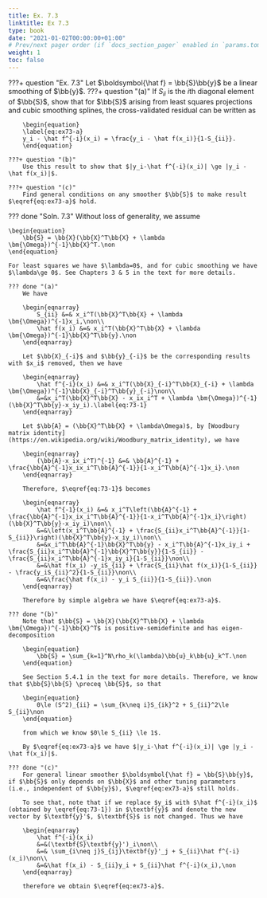 ```yaml
---
title: Ex. 7.3
linktitle: Ex 7.3
type: book
date: "2021-01-02T00:00:00+01:00"
# Prev/next pager order (if `docs_section_pager` enabled in `params.toml`)
weight: 1
toc: false
---
```


???+ question "Ex. 7.3"
    Let $\boldsymbol{\hat f} = \bb{S}\bb{y}$ be a linear smoothing of $\bb{y}$.
    ???+ question "(a)"
	    If $S_{ii}$ is the $i$th diagonal element of $\bb{S}$, show that for $\bb{S}$ arising from least squares projections and cubic smoothing splines, the cross-validated residual can be written as 
	    
        \begin{equation}
	    \label{eq:ex73-a}
		y_i - \hat f^{-i}(x_i) = \frac{y_i - \hat f(x_i)}{1-S_{ii}}.
	    \end{equation}

    ???+ question "(b)"
	    Use this result to show that $|y_i-\hat f^{-i}(x_i)| \ge |y_i - \hat f(x_i)|$.

    ???+ question "(c)"
	    Find general conditions on any smoother $\bb{S}$ to make result $\eqref{eq:ex73-a}$ hold.

??? done "Soln. 7.3"
    Without loss of generality, we assume

	\begin{equation}
		\bb{S} = \bb{X}(\bb{X}^T\bb{X} + \lambda \bm{\Omega})^{-1}\bb{X}^T.\non
	\end{equation}

	For least squares we have $\lambda=0$, and for cubic smoothing we have $\lambda\ge 0$. See Chapters 3 & 5 in the text for more details.

    ??? done "(a)"
        We have

        \begin{eqnarray}
            S_{ii} &=& x_i^T(\bb{X}^T\bb{X} + \lambda \bm{\Omega})^{-1}x_i,\non\\
            \hat f(x_i) &=& x_i^T(\bb{X}^T\bb{X} + \lambda \bm{\Omega})^{-1}\bb{X}^T\bb{y}.\non
        \end{eqnarray}

        Let $\bb{X}_{-i}$ and $\bb{y}_{-i}$ be the corresponding results with $x_i$ removed, then we have
        
        \begin{eqnarray}
            \hat f^{-i}(x_i) &=& x_i^T(\bb{X}_{-i}^T\bb{X}_{-i} + \lambda \bm{\Omega})^{-1}\bb{X}_{-i}^T\bb{y}_{-i}\non\\
            &=&x_i^T(\bb{X}^T\bb{X} - x_ix_i^T + \lambda \bm{\Omega})^{-1}(\bb{X}^T\bb{y}-x_iy_i).\label{eq:73-1}
        \end{eqnarray}

        Let $\bb{A} = (\bb{X}^T\bb{X} + \lambda\Omega)$, by [Woodbury matrix identity](https://en.wikipedia.org/wiki/Woodbury_matrix_identity), we have
        
        \begin{eqnarray}
            (\bb{A}-x_ix_i^T)^{-1} &=& \bb{A}^{-1} + \frac{\bb{A}^{-1}x_ix_i^T\bb{A}^{-1}}{1-x_i^T\bb{A}^{-1}x_i}.\non 
        \end{eqnarray}
        
        Therefore, $\eqref{eq:73-1}$ becomes
        
        \begin{eqnarray}
            \hat f^{-1}(x_i) &=& x_i^T\left(\bb{A}^{-1} + \frac{\bb{A}^{-1}x_ix_i^T\bb{A}^{-1}}{1-x_i^T\bb{A}^{-1}x_i}\right)(\bb{X}^T\bb{y}-x_iy_i)\non\\
            &=&\left(x_i^T\bb{A}^{-1} + \frac{S_{ii}x_i^T\bb{A}^{-1}}{1-S_{ii}}\right)(\bb{X}^T\bb{y}-x_iy_i)\non\\
            &=&x_i^T\bb{A}^{-1}\bb{X}^T\bb{y} - x_i^T\bb{A}^{-1}x_iy_i + \frac{S_{ii}x_i^T\bb{A}^{-1}\bb{X}^T\bb{y}}{1-S_{ii}} - \frac{S_{ii}x_i^T\bb{A}^{-1}x_iy_i}{1-S_{ii}}\non\\
            &=&\hat f(x_i) -y_iS_{ii} + \frac{S_{ii}\hat f(x_i)}{1-S_{ii}} - \frac{y_iS_{ii}^2}{1-S_{ii}}\non\\
            &=&\frac{\hat f(x_i) - y_i S_{ii}}{1-S_{ii}}.\non
        \end{eqnarray}
        
        Therefore by simple algebra we have $\eqref{eq:ex73-a}$.
    
    ??? done "(b)"  
        Note that $\bb{S} = \bb{X}(\bb{X}^T\bb{X} + \lambda \bm{\Omega})^{-1}\bb{X}^T$ is positive-semidefinite and has eigen-decomposition 
        
        \begin{equation}
            \bb{S} = \sum_{k=1}^N\rho_k(\lambda)\bb{u}_k\bb{u}_k^T.\non
        \end{equation}

        See Section 5.4.1 in the text for more details. Therefore, we know that $\bb{S}\bb{S} \preceq \bb{S}$, so that

        \begin{equation}
            0\le (S^2)_{ii} = \sum_{k\neq i}S_{ik}^2 + S_{ii}^2\le S_{ii}\non
        \end{equation}
        
        from which we know $0\le S_{ii} \le 1$.

        By $\eqref{eq:ex73-a}$ we have $|y_i-\hat f^{-i}(x_i)| \ge |y_i - \hat f(x_i)|$.

    ??? done "(c)"
        For general linear smoother $\boldsymbol{\hat f} = \bb{S}\bb{y}$, if $\bb{S}$ only depends on $\bb{X}$ and other tuning parameters (i.e., independent of $\bb{y}$), $\eqref{eq:ex73-a}$ still holds.

        To see that, note that if we replace $y_i$ with $\hat f^{-i}(x_i)$ (obtained by \eqref{eq:73-1}) in $\textbf{y}$ and denote the new vector by $\textbf{y}'$, $\textbf{S}$ is not changed. Thus we have
        
        \begin{eqnarray}
            \hat f^{-i}(x_i)
            &=&(\textbf{S}\textbf{y}')_i\non\\
            &=& \sum_{i\neq j}S_{ij}\textbf{y}'_j + S_{ii}\hat f^{-i}(x_i)\non\\
            &=&\hat f(x_i) - S_{ii}y_i + S_{ii}\hat f^{-i}(x_i),\non
        \end{eqnarray}
        
        therefore we obtain $\eqref{eq:ex73-a}$. 